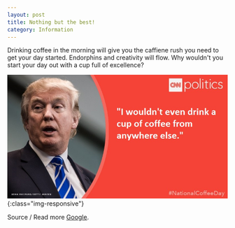 ```yaml
---
layout: post
title: Nothing but the best!
category: Information
---
```

Drinking coffee in the morning will give you the caffiene rush you need to get your day started. Endorphins and creativity will flow. Why wouldn't you start your day out with a cup full of excellence? 

![TrumpCoffee](/images/TrumpCoffee.jpg){:class="img-responsive"}



Source / Read more [Google](https://www.google.com/search?q=Trump+drinks+coffee&espv=2&site=webhp&source=lnms&tbm=isch&sa=X&ved=0ahUKEwjNj4CLjv_SAhVE6YMKHS2BAtwQ_AUIBygC&biw=1920&bih=950#imgrc=kWqbxub5ruRDsM:).



